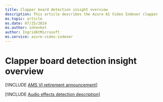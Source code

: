 ```yaml
---
title: Clapper board detection insight overview
description: This article describes the Azure AI Video Indexer clapper board detection insight.
ms.topic: article
ms.date: 07/25/2024
ms.author: inhenkel
author: IngridAtMicrosoft
ms.service: azure-video-indexer
---
```


# Clapper board detection insight overview

[!INCLUDE [AMS VI retirement announcement](./includes/important-ams-retirement-abbreviated.md)]

[!INCLUDE [Audio effects detection description](./includes/clapperboard.md)]
